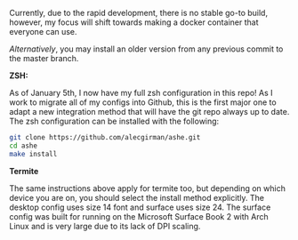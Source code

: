 Currently, due to the rapid development, there is no stable go-to build, however, my focus will shift towards making a docker container that everyone can use.

*Alternatively*, you may install an older version from any previous commit to the master branch.

**ZSH:**

As of January 5th, I now have my full zsh configuration in this repo!
As I work to migrate all of my configs into Github, this is the first major one to adapt a new
integration method that will have the git repo always up to date.  The zsh configuration can
be installed with the following:
```zsh
git clone https://github.com/alecgirman/ashe.git
cd ashe
make install
```
**Termite**

The same instructions above apply for termite too, but depending on which device you are on, you should
select the install method explicitly.  The desktop config uses size 14 font and surface uses size 24.
The surface config was built for running on the Microsoft Surface Book 2 with Arch Linux and is very
large due to its lack of DPI scaling.
